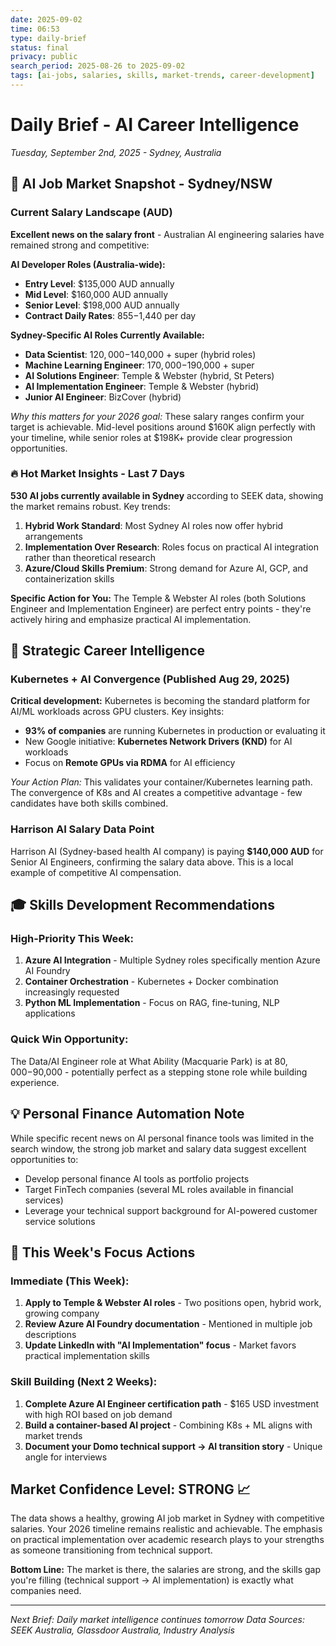 ```yaml
---
date: 2025-09-02
time: 06:53
type: daily-brief
status: final
privacy: public
search_period: 2025-08-26 to 2025-09-02
tags: [ai-jobs, salaries, skills, market-trends, career-development]
---
```


# Daily Brief - AI Career Intelligence
*Tuesday, September 2nd, 2025 - Sydney, Australia*

## 🎯 AI Job Market Snapshot - Sydney/NSW

### Current Salary Landscape (AUD)
**Excellent news on the salary front** - Australian AI engineering salaries have remained strong and competitive:

**AI Developer Roles (Australia-wide):**
- **Entry Level**: $135,000 AUD annually 
- **Mid Level**: $160,000 AUD annually
- **Senior Level**: $198,000 AUD annually
- **Contract Daily Rates**: $855-$1,440 per day

**Sydney-Specific AI Roles Currently Available:**
- **Data Scientist**: $120,000-$140,000 + super (hybrid roles)
- **Machine Learning Engineer**: $170,000-$190,000 + super
- **AI Solutions Engineer**: Temple & Webster (hybrid, St Peters)
- **AI Implementation Engineer**: Temple & Webster (hybrid)
- **Junior AI Engineer**: BizCover (hybrid)

*Why this matters for your 2026 goal:* These salary ranges confirm your target is achievable. Mid-level positions around $160K align perfectly with your timeline, while senior roles at $198K+ provide clear progression opportunities.

### 🔥 Hot Market Insights - Last 7 Days

**530 AI jobs currently available in Sydney** according to SEEK data, showing the market remains robust. Key trends:

1. **Hybrid Work Standard**: Most Sydney AI roles now offer hybrid arrangements
2. **Implementation Over Research**: Roles focus on practical AI integration rather than theoretical research
3. **Azure/Cloud Skills Premium**: Strong demand for Azure AI, GCP, and containerization skills

**Specific Action for You:** The Temple & Webster AI roles (both Solutions Engineer and Implementation Engineer) are perfect entry points - they're actively hiring and emphasize practical AI implementation.

## 🚀 Strategic Career Intelligence

### Kubernetes + AI Convergence (Published Aug 29, 2025)
**Critical development:** Kubernetes is becoming the standard platform for AI/ML workloads across GPU clusters. Key insights:

- **93% of companies** are running Kubernetes in production or evaluating it
- New Google initiative: **Kubernetes Network Drivers (KND)** for AI workloads
- Focus on **Remote GPUs via RDMA** for AI efficiency

*Your Action Plan:* This validates your container/Kubernetes learning path. The convergence of K8s and AI creates a competitive advantage - few candidates have both skills combined.

### Harrison AI Salary Data Point
Harrison AI (Sydney-based health AI company) is paying **$140,000 AUD** for Senior AI Engineers, confirming the salary data above. This is a local example of competitive AI compensation.

## 🎓 Skills Development Recommendations

### High-Priority This Week:
1. **Azure AI Integration** - Multiple Sydney roles specifically mention Azure AI Foundry
2. **Container Orchestration** - Kubernetes + Docker combination increasingly requested
3. **Python ML Implementation** - Focus on RAG, fine-tuning, NLP applications

### Quick Win Opportunity:
The Data/AI Engineer role at What Ability (Macquarie Park) is at $80,000-$90,000 - potentially perfect as a stepping stone role while building experience.

## 💡 Personal Finance Automation Note

While specific recent news on AI personal finance tools was limited in the search window, the strong job market and salary data suggest excellent opportunities to:
- Develop personal finance AI tools as portfolio projects
- Target FinTech companies (several ML roles available in financial services)
- Leverage your technical support background for AI-powered customer service solutions

## 🎯 This Week's Focus Actions

### Immediate (This Week):
1. **Apply to Temple & Webster AI roles** - Two positions open, hybrid work, growing company
2. **Review Azure AI Foundry documentation** - Mentioned in multiple job descriptions
3. **Update LinkedIn with "AI Implementation" focus** - Market favors practical implementation skills

### Skill Building (Next 2 Weeks):
1. **Complete Azure AI Engineer certification path** - $165 USD investment with high ROI based on job demand
2. **Build a container-based AI project** - Combining K8s + ML aligns with market trends
3. **Document your Domo technical support → AI transition story** - Unique angle for interviews

## Market Confidence Level: **STRONG** 📈

The data shows a healthy, growing AI job market in Sydney with competitive salaries. Your 2026 timeline remains realistic and achievable. The emphasis on practical implementation over academic research plays to your strengths as someone transitioning from technical support.

**Bottom Line:** The market is there, the salaries are strong, and the skills gap you're filling (technical support → AI implementation) is exactly what companies need.

---
*Next Brief: Daily market intelligence continues tomorrow*
*Data Sources: SEEK Australia, Glassdoor Australia, Industry Analysis*